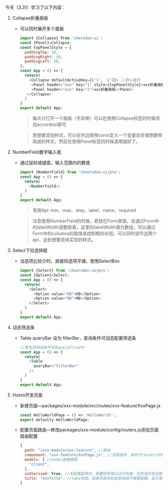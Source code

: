 今天（3.31）学习了以下内容：

1. Collapse折叠面板

   - 可以同时展开多个面板

     ```js
     import {Collapse} from 'cherodon-ui';
     const {Panel}=Collapse;
     const topPanelStyle = {
       paddingTop: 10,
       paddingRight: 10,
       paddingLeft: 10,
     };
     const App = () => {
       return(
         <Collapse defaultActiveKey={['1', '2']}> //默认展开
       	  <Panel header="xxx" key="1" style={topPanelStyle}>xxx折叠面板</Panel>
       	  <Panel header="xxx" key="2">xxx折叠面板</Panel>
     	</Collapse>
       )
     }
     export default App;
     ```

     > 每次只打开一个面板（手风琴）可以在使用Collapse标签的时候添加accordion即可

     > 若想要添加样式，可以在外边使用const定义一个变量去存储想要修改成的样式，然后在使用Panel标签的时候调用就好了。

2. NumberField数字输入框

   - 通过鼠标或键盘，输入范围内的数值

     ```js
     import {NumberField} from 'choerodon-ui/pro';
     const App = () => {
       return(
         <NumberField/>
       )
     }
     export default App;
     ```

     > 常用Api: min、max、step、label、name、required

     > 注意使用NumberField的时候，若放在Form里面，会通过Form中的labelWidth调整距离，这里的labelWidth值为数组，可以通过Form中的columns的取值来控制框的长短。可以同时调节这两个api，达到想要具体实现的样式。

3. Select下拉选择框

   - 当选项比较少时，直接将选项平铺，使用SelectBox

     ```js
     import {Select} from 'choerodon-ui/pro';
     const {Option}=Select;
     const App = () => {
       return(
         <Select>
           <Option value="KB">KB</Option>
           <Option value="MB">MB</Option>
         </Select>
       )
     }
     export default App;
     ```

4. 动态筛选条

   - Table queryBar 设为 filterBar，查询条件可动态配置筛选条

     ```js
     //首先将筛选条件写在queryFiled中
     const App = () => {
       return(
         <Table 
           queryBar="filterBar"  
         />
       )
     }
     export default App;
     ```

5. Hzero开发页面

   - 新建页面—packages/xxx-module/src/routes/xxx-feature/XxxPage.js

     ```js
     const HelloWorldPage = () => 'HelloWorld!';
     export defaulty HelloWorldPage;
     ```

   - 配置页面路由—修改packages/xxx-module/config/routers.js添加页面路由配置

     ```js
     {
       path: "/xxx-module/xxx-feature", //路由
       component: "xxx-feature/XxxPage.js", //页面组件，相对于routers的相对位置
       models: [ //model数据模型
         "client",
       ],
       suthorized: true, //未配置菜单时，配置权限得以访问页面，在完成开发后删除此属性
       title: "XxxTitle", //tabs标题，如果页面有制定菜单就不需要配置，显示菜单文案
     }
     ```

   